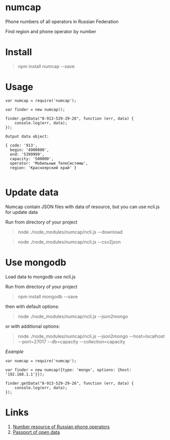 numcap
======

Phone numbers of all operators in Russian Federation

Find region and phone operator by number



Install
=======
> npm install numcap --save



Usage
=====
`````
var numcap = require('numcap');

var finder = new numcap();

finder.getData("8-913-529-29-26", function (err, data) {
    console.log(err, data);
});

Output data object:

{ code: '913',
  begin: '4900000',
  end: '5399999',
  capacity: '500000',
  operator: 'Мобильные ТелеСистемы',
  region: 'Красноярский край' }


`````



Update data
===========

Numcap contain JSON files with data of resource, but you can use ncli.js for update data

Run from directory of your project

> node ./node_modules/numcap/ncli.js --download

> node ./node_modules/numcap/ncli.js --csv2json



Use mongodb
===========

Load data to mongodb use ncli.js

Run from directory of your project

> npm install mongodb --save

then with default options:

> node ./node_modules/numcap/ncli.js --json2mongo

or with additional options:

> node ./node_modules/numcap/ncli.js --json2mongo --host=localhost --port=27017 --db=capacity --collection=capacity

*Example*
`````
var numcap = require('numcap');

var finder = new numcap({type: 'mongo', options: {host: '192.168.1.1'}});

finder.getData("8-913-529-29-26", function (err, data) {
    console.log(err, data);
});

`````



Links
=====
1. [Number resource of Russian phone operators](http://www.rossvyaz.ru/activity/num_resurs/)
2. [Passport of open data](http://www.rossvyaz.ru/opendata/7710549038-Rosnumbase/)